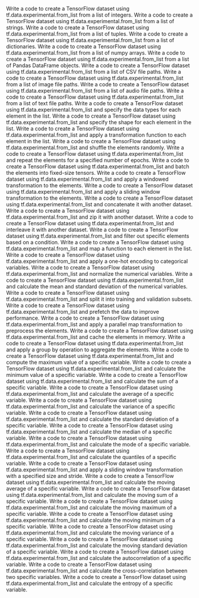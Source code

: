 Write a code to create a TensorFlow dataset using tf.data.experimental.from_list from a list of integers.
Write a code to create a TensorFlow dataset using tf.data.experimental.from_list from a list of strings.
Write a code to create a TensorFlow dataset using tf.data.experimental.from_list from a list of tuples.
Write a code to create a TensorFlow dataset using tf.data.experimental.from_list from a list of dictionaries.
Write a code to create a TensorFlow dataset using tf.data.experimental.from_list from a list of numpy arrays.
Write a code to create a TensorFlow dataset using tf.data.experimental.from_list from a list of Pandas DataFrame objects.
Write a code to create a TensorFlow dataset using tf.data.experimental.from_list from a list of CSV file paths.
Write a code to create a TensorFlow dataset using tf.data.experimental.from_list from a list of image file paths.
Write a code to create a TensorFlow dataset using tf.data.experimental.from_list from a list of audio file paths.
Write a code to create a TensorFlow dataset using tf.data.experimental.from_list from a list of text file paths.
Write a code to create a TensorFlow dataset using tf.data.experimental.from_list and specify the data types for each element in the list.
Write a code to create a TensorFlow dataset using tf.data.experimental.from_list and specify the shape for each element in the list.
Write a code to create a TensorFlow dataset using tf.data.experimental.from_list and apply a transformation function to each element in the list.
Write a code to create a TensorFlow dataset using tf.data.experimental.from_list and shuffle the elements randomly.
Write a code to create a TensorFlow dataset using tf.data.experimental.from_list and repeat the elements for a specified number of epochs.
Write a code to create a TensorFlow dataset using tf.data.experimental.from_list and batch the elements into fixed-size tensors.
Write a code to create a TensorFlow dataset using tf.data.experimental.from_list and apply a windowed transformation to the elements.
Write a code to create a TensorFlow dataset using tf.data.experimental.from_list and apply a sliding window transformation to the elements.
Write a code to create a TensorFlow dataset using tf.data.experimental.from_list and concatenate it with another dataset.
Write a code to create a TensorFlow dataset using tf.data.experimental.from_list and zip it with another dataset.
Write a code to create a TensorFlow dataset using tf.data.experimental.from_list and interleave it with another dataset.
Write a code to create a TensorFlow dataset using tf.data.experimental.from_list and filter out specific elements based on a condition.
Write a code to create a TensorFlow dataset using tf.data.experimental.from_list and map a function to each element in the list.
Write a code to create a TensorFlow dataset using tf.data.experimental.from_list and apply a one-hot encoding to categorical variables.
Write a code to create a TensorFlow dataset using tf.data.experimental.from_list and normalize the numerical variables.
Write a code to create a TensorFlow dataset using tf.data.experimental.from_list and calculate the mean and standard deviation of the numerical variables.
Write a code to create a TensorFlow dataset using tf.data.experimental.from_list and split it into training and validation subsets.
Write a code to create a TensorFlow dataset using tf.data.experimental.from_list and prefetch the data to improve performance.
Write a code to create a TensorFlow dataset using tf.data.experimental.from_list and apply a parallel map transformation to preprocess the elements.
Write a code to create a TensorFlow dataset using tf.data.experimental.from_list and cache the elements in memory.
Write a code to create a TensorFlow dataset using tf.data.experimental.from_list and apply a group by operation to aggregate the elements.
Write a code to create a TensorFlow dataset using tf.data.experimental.from_list and compute the maximum value of a specific variable.
Write a code to create a TensorFlow dataset using tf.data.experimental.from_list and calculate the minimum value of a specific variable.
Write a code to create a TensorFlow dataset using tf.data.experimental.from_list and calculate the sum of a specific variable.
Write a code to create a TensorFlow dataset using tf.data.experimental.from_list and calculate the average of a specific variable.
Write a code to create a TensorFlow dataset using tf.data.experimental.from_list and calculate the variance of a specific variable.
Write a code to create a TensorFlow dataset using tf.data.experimental.from_list and calculate the standard deviation of a specific variable.
Write a code to create a TensorFlow dataset using tf.data.experimental.from_list and calculate the median of a specific variable.
Write a code to create a TensorFlow dataset using tf.data.experimental.from_list and calculate the mode of a specific variable.
Write a code to create a TensorFlow dataset using tf.data.experimental.from_list and calculate the quantiles of a specific variable.
Write a code to create a TensorFlow dataset using tf.data.experimental.from_list and apply a sliding window transformation with a specified size and stride.
Write a code to create a TensorFlow dataset using tf.data.experimental.from_list and calculate the moving average of a specific variable.
Write a code to create a TensorFlow dataset using tf.data.experimental.from_list and calculate the moving sum of a specific variable.
Write a code to create a TensorFlow dataset using tf.data.experimental.from_list and calculate the moving maximum of a specific variable.
Write a code to create a TensorFlow dataset using tf.data.experimental.from_list and calculate the moving minimum of a specific variable.
Write a code to create a TensorFlow dataset using tf.data.experimental.from_list and calculate the moving variance of a specific variable.
Write a code to create a TensorFlow dataset using tf.data.experimental.from_list and calculate the moving standard deviation of a specific variable.
Write a code to create a TensorFlow dataset using tf.data.experimental.from_list and calculate the autocorrelation of a specific variable.
Write a code to create a TensorFlow dataset using tf.data.experimental.from_list and calculate the cross-correlation between two specific variables.
Write a code to create a TensorFlow dataset using tf.data.experimental.from_list and calculate the entropy of a specific variable.